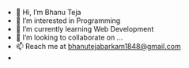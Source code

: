 - 👋 Hi, I’m Bhanu Teja
- 👀 I’m interested in Programming
- 🌱 I’m currently learning Web Development
- 💞️ I’m looking to collaborate on ...
- 📫 Reach me at bhanutejabarkam1848@gmail.com
- 
<!---
bhanuteja1848/bhanuteja1848 is a ✨ special ✨ repository because its `README.md` (this file) appears on your GitHub profile.
You can click the Preview link to take a look at your changes.
--->
